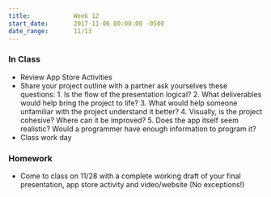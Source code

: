 ```yaml
---
title:            Week 12
start_date:       2017-11-06 00:00:00 -0500
date_range:       11/13
---
```


### In Class
- Review App Store Activities
- Share your project outline with a partner ask yourselves these questions: 1. Is the flow of the presentation logical? 2. What deliverables would help bring the project to life? 3. What would help someone unfamiliar with the project understand it better? 4. Visually, is the project cohesive? Where can it be improved? 5. Does the app itself seem realistic? Would a programmer have enough information to program it?
- Class work day

### Homework

- Come to class on 11/28 with a complete working draft of your final presentation, app store activity and video/website (No exceptions!)

